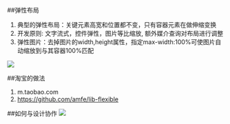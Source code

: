 ##弹性布局
1. 典型的弹性布局：关键元素高宽和位置都不变，只有容器元素在做伸缩变换
2. 开发原则: 文字流式，控件弹性，图片等比缩放, 额外媒介查询对布局进行调整
3. 弹性图片：去掉图片的width,height属性，指定max-width:100%可使图片自动缩放到与其容器100%匹配

[![](http://images2015.cnblogs.com/blog/459873/201510/459873-20151014135815944-853042582.png)](http://web.jobbole.com/84654/ "图片来源")

##淘宝的做法
1. m.taobao.com
2. https://github.com/amfe/lib-flexible

##如何与设计协作
[![](http://images2015.cnblogs.com/blog/459873/201510/459873-20151014135900538-256091655.png)](http://web.jobbole.com/84654/ "图片来源")
